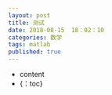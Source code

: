 ```yaml
---
layout: post
title: 测试
date: 2018-08-15  18：02：10
categories: 数学
tags: matlab
published: true
---
```



* content
* {：toc}

